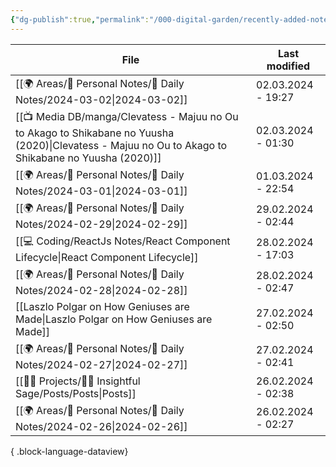```yaml
---
{"dg-publish":true,"permalink":"/000-digital-garden/recently-added-notes/","dgPassFrontmatter":true,"noteIcon":"3","created":"2023-12-14T09:08:44.430+05:30","updated":"2023-12-14T09:12:52.432+05:30"}
---
```


| File                                                                                                                                                    | Last modified      |
| ------------------------------------------------------------------------------------------------------------------------------------------------------- | ------------------ |
| [[🌍 Areas/📧 Personal Notes/📓 Daily Notes/2024-03-02\|2024-03-02]]                                                                                 | 02.03.2024 - 19:27 |
| [[📺 Media DB/manga/Clevatess - Majuu no Ou to Akago to Shikabane no Yuusha (2020)\|Clevatess - Majuu no Ou to Akago to Shikabane no Yuusha (2020)]] | 02.03.2024 - 01:30 |
| [[🌍 Areas/📧 Personal Notes/📓 Daily Notes/2024-03-01\|2024-03-01]]                                                                                 | 01.03.2024 - 22:54 |
| [[🌍 Areas/📧 Personal Notes/📓 Daily Notes/2024-02-29\|2024-02-29]]                                                                                 | 29.02.2024 - 02:44 |
| [[💻 Coding/ReactJs Notes/React Component Lifecycle\|React Component Lifecycle]]                                                                     | 28.02.2024 - 17:03 |
| [[🌍 Areas/📧 Personal Notes/📓 Daily Notes/2024-02-28\|2024-02-28]]                                                                                 | 28.02.2024 - 02:47 |
| [[Laszlo Polgar on How Geniuses are Made\|Laszlo Polgar on How Geniuses are Made]]                                                                   | 27.02.2024 - 02:50 |
| [[🌍 Areas/📧 Personal Notes/📓 Daily Notes/2024-02-27\|2024-02-27]]                                                                                 | 27.02.2024 - 02:41 |
| [[👷🏻 Projects/🧓🏻 Insightful Sage/Posts/Posts\|Posts]]                                                                                            | 26.02.2024 - 02:38 |
| [[🌍 Areas/📧 Personal Notes/📓 Daily Notes/2024-02-26\|2024-02-26]]                                                                                 | 26.02.2024 - 02:27 |

{ .block-language-dataview}